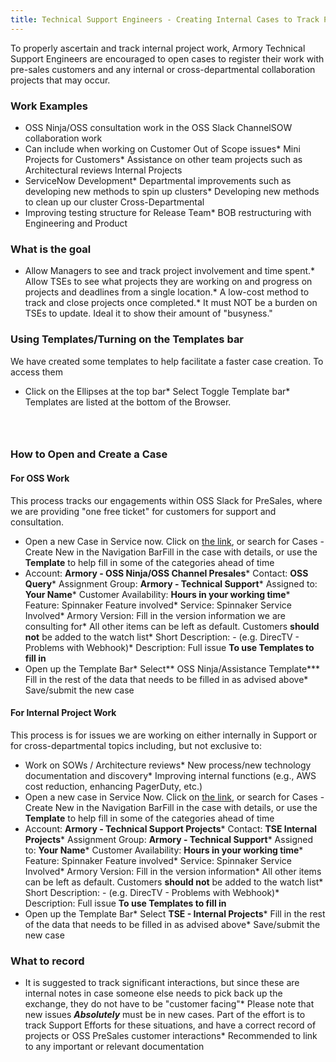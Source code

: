 ```yaml
---
title: Technical Support Engineers - Creating Internal Cases to Track Project Work
---
```



To properly ascertain and track internal project work, Armory Technical Support Engineers are encouraged to open cases to register their work with pre-sales customers and any internal or cross-departmental collaboration projects that may occur.
 
### Work Examples
* OSS Ninja/OSS consultation work in the OSS Slack ChannelSOW collaboration work
* Can include when working on Customer Out of Scope issues* Mini Projects for Customers* Assistance on other team projects such as Architectural reviews
Internal Projects
* ServiceNow Development* Departmental improvements such as developing new methods to spin up clusters* Developing new methods to clean up our cluster
Cross-Departmental
* Improving testing structure for Release Team* BOB restructuring with Engineering and Product

### What is the goal
* Allow Managers to see and track project involvement and time spent.* Allow TSEs to see what projects they are working on and progress on projects and deadlines from a single location.* A low-cost method to track and close projects once completed.* It must NOT be a burden on TSEs to update. Ideal it to show their amount of "busyness."
### Using Templates/Turning on the Templates bar
We have created some templates to help facilitate a faster case creation. To access them
* Click on the Ellipses at the top bar* Select Toggle Template bar* Templates are listed at the bottom of the Browser. 
###  
### How to Open and Create a Case
#### For OSS Work
This process tracks our engagements within OSS Slack for PreSales, where we are providing "one free ticket" for customers for support and consultation.
* Open a new Case in Service now. Click on [the link](https://support.armory.io/sn_customerservice_case.do?sys_id=-1&sysparm_query=active=true&sysparm_stack=sn_customerservice_case_list.do?sysparm_query=active=true&sysparm_view=case), or search for Cases - Create New in the Navigation BarFill in the case with details, or use the **Template** to help fill in some of the categories ahead of time
* Account: **Armory - OSS Ninja/OSS Channel Presales*** Contact: **OSS Query*** Assignment Group: **Armory - Technical Support*** Assigned to: **Your Name*** Customer Availability: **Hours in your working time*** Feature: Spinnaker Feature involved* Service: Spinnaker Service Involved* Armory Version: Fill in the version information we are consulting for* All other items can be left as default. Customers **should not** be added to the watch list* Short Description:  -  (e.g. DirecTV - Problems with Webhook)* Description: Full issue
**To use Templates to fill in**
* Open up the Template Bar* Select** OSS Ninja/Assistance Template*** Fill in the rest of the data that needs to be filled in as advised above* Save/submit the new case

#### For Internal Project Work
This process is for issues we are working on either internally in Support or for cross-departmental topics including, but not exclusive to:
* Work on SOWs / Architecture reviews* New process/new technology documentation and discovery* Improving internal functions (e.g., AWS cost reduction, enhancing PagerDuty, etc.)
* Open a new case in Service Now. Click on [the link](https://support.armory.io/sn_customerservice_case.do?sys_id=-1&sysparm_query=active=true&sysparm_stack=sn_customerservice_case_list.do?sysparm_query=active=true&sysparm_view=case), or search for Cases - Create New in the Navigation BarFill in the case with details, or use the **Template** to help fill in some of the categories ahead of time
* Account: **Armory - Technical Support Projects*** Contact: **TSE Internal Projects*** Assignment Group: **Armory - Technical Support*** Assigned to: **Your Name*** Customer Availability: **Hours in your working time*** Feature: Spinnaker Feature involved* Service: Spinnaker Service Involved* Armory Version: Fill in the version information* All other items can be left as default. Customers **should not** be added to the watch list* Short Description:  -  (e.g. DirecTV - Problems with Webhook)* Description: Full issue
**To use Templates to fill in**
* Open up the Template Bar* Select **TSE - Internal Projects*** Fill in the rest of the data that needs to be filled in as advised above* Save/submit the new case

### What to record
* It is suggested to track significant interactions, but since these are internal notes in case someone else needs to pick back up the exchange, they do not have to be "customer facing"* Please note that new issues ***Absolutely*** must be in new cases. Part of the effort is to track Support Efforts for these situations, and have a correct record of projects or OSS PreSales customer interactions* Recommended to link to any important or relevant documentation

